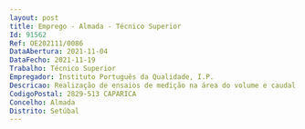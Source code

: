 ```yaml
--- 
layout: post
title: Emprego - Almada - Técnico Superior
Id: 91562
Ref: OE202111/0086
DataAbertura: 2021-11-04
DataFecho: 2021-11-19
Trabalho: Técnico Superior
Empregador: Instituto Português da Qualidade, I.P.
Descricao: Realização de ensaios de medição na área do volume e caudal Tratamento de dados, validação de resultados e elaboração de relatórios e certificados.
CodigoPostal: 2829-513 CAPARICA
Concelho: Almada
Distrito: Setúbal
--- 
```

